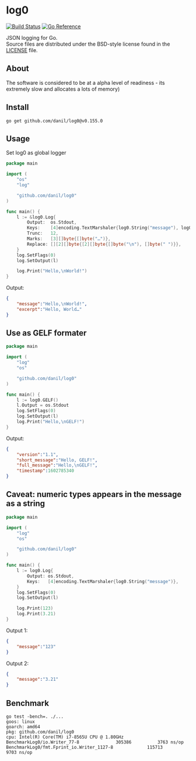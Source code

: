 log0
=====

[![Build Status](https://cloud.drone.io/api/badges/danil/log0/status.svg)](https://cloud.drone.io/danil/log0)
[![Go Reference](https://pkg.go.dev/badge/github.com/danil/log0.svg)](https://pkg.go.dev/github.com/danil/log0)

JSON logging for Go.  
Source files are distributed under the BSD-style license
found in the [LICENSE](./LICENSE) file.

About
-----

The software is considered to be at a alpha level of readiness -
its extremely slow and allocates a lots of memory)

Install
-------

    go get github.com/danil/log0@v0.155.0

Usage
-----

Set log0 as global logger

```go
package main

import (
    "os"
    "log"

    "github.com/danil/log0"
)

func main() {
    l := &log0.Log{
        Output:  os.Stdout,
        Keys:    [4]encoding.TextMarshaler{log0.String("message"), log0.String("excerpt")},
        Trunc:   12,
        Marks:   [3][]byte{[]byte("…")},
        Replace: [][2][]byte{[2][]byte{[]byte("\n"), []byte(" ")}},
    }
    log.SetFlags(0)
    log.SetOutput(l)

    log.Print("Hello,\nWorld!")
}
```

Output:

```json
{
    "message":"Hello,\nWorld!",
    "excerpt":"Hello, World…"
}
```

Use as GELF formater
--------------------

```go
package main

import (
    "log"
    "os"

    "github.com/danil/log0"
)

func main() {
    l := log0.GELF()
    l.Output = os.Stdout
    log.SetFlags(0)
    log.SetOutput(l)
    log.Print("Hello,\nGELF!")
}
```

Output:

```json
{
    "version":"1.1",
    "short_message":"Hello, GELF!",
    "full_message":"Hello,\nGELF!",
    "timestamp":1602785340
}
```

Caveat: numeric types appears in the message as a string
--------------------------------------------------------

```go
package main

import (
    "log"
    "os"

    "github.com/danil/log0"
)

func main() {
    l := log0.Log{
        Output: os.Stdout,
        Keys:   [4]encoding.TextMarshaler{log0.String("message")},
    }
    log.SetFlags(0)
    log.SetOutput(l)

    log.Print(123)
    log.Print(3.21)
}
```

Output 1:

```json
{
    "message":"123"
}
```

Output 2:

```json
{
    "message":"3.21"
}
```

Benchmark
---------

```
go test -bench=. ./...
goos: linux
goarch: amd64
pkg: github.com/danil/log0
cpu: Intel(R) Core(TM) i7-8565U CPU @ 1.80GHz
BenchmarkLog0/io.Writer_77-8         	  305386	      3763 ns/op
BenchmarkLog0/fmt.Fprint_io.Writer_1127-8         	  115713	      9703 ns/op
```
